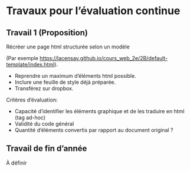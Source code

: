 # Travaux pour l’évaluation continue

<!-- toc -->

## Travail 1 (Proposition)

Récréer une page html structurée selon un modèle

(Par exemple https://lacensav.github.io/cours_web_2e/2B/default-template/index.html).

* Reprendre un maximum d’éléments html possible.
* Inclure une feuille de style déjà préparée.
* Transférez sur dropbox.

Critères d’évaluation:

* Capacité d’identifier les éléments graphique et de les traduire en html (tag ad-hoc)
* Validité du code général
* Quantité d’éléments convertis par rapport au document original ?

## Travail de fin d’année

À définir
